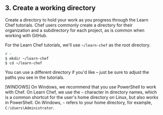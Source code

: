 ## 3. Create a working directory

Create a directory to hold your work as you progress through the Learn Chef tutorials. Chef users commonly create a directory for their organization and a subdirectory for each project, as is common when working with GitHub.

For the Learn Chef tutorials, we'll use <code class="file-path">~/learn-chef</code> as the root directory.

```bash
# ~
$ mkdir ~/learn-chef
$ cd ~/learn-chef
```

You can use a different directory if you'd like &ndash; just be sure to adjust the paths you see in the tutorials.

[WINDOWS] On Windows, we recommend that you use PowerShell to work with Chef. On Learn Chef, we use the <code class="file-path">~</code> character in directory names, which is a common shortcut for the user's home directory on Linux, but also works in PowerShell. On Windows, <code class="file-path">~</code> refers to your home directory, for example, <code class="file-path">C:\Users\Administrator</code>.
